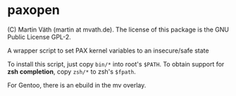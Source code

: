 # paxopen

(C) Martin Väth (martin at mvath.de).
The license of this package is the GNU Public License GPL-2.

A wrapper script to set PAX kernel variables to an insecure/safe state

To install this script, just copy `bin/*` into root's `$PATH`.
To obtain support for __zsh completion__, copy `zsh/*` to zsh's `$fpath`.

For Gentoo, there is an ebuild in the mv overlay.
